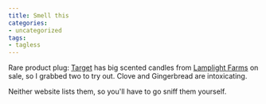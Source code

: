 ```yaml
---
title: Smell this
categories:
- uncategorized
tags:
- tagless
---
```


Rare product plug: [Target][1] has big scented candles from [Lamplight
Farms][2] on sale, so I grabbed two to try out.  Clove and Gingerbread are intoxicating.

   [1]: http://www.amazon.com/exec/obidos/redirect?tag=phobia-20&path=tg/browse/-/700060/
   [2]: http://www.lamplightfarms.com/

Neither website lists them, so you'll have to go sniff them yourself.

